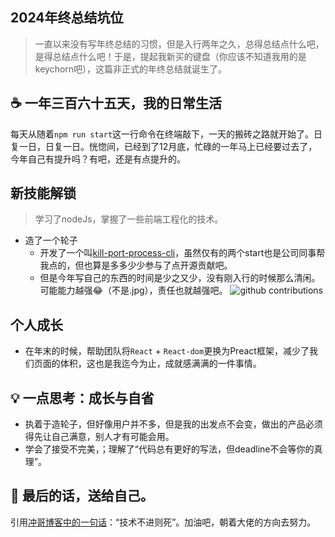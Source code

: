 ## 2024年终总结坑位

<!-- ![github contributions](/icons/github-contributions.png) -->
> 一直以来没有写年终总结的习惯，但是入行两年之久，总得总结点什么吧，是得总结点什么吧！于是，提起我新买的键盘（你应该不知道我用的是keychorn吧），这篇非正式的年终总结就诞生了。
## ☕ 一年三百六十五天，我的日常生活
每天从随着`npm run start`这一行命令在终端敲下，一天的搬砖之路就开始了。日复一日，日复一日。恍惚间，已经到了12月底，忙碌的一年马上已经要过去了，今年自己有提升吗？有吧，还是有点提升的。

## 新技能解锁
> 学习了nodeJs，掌握了一些前端工程化的技术。
- 造了一个轮子
    - 开发了一个叫[kill-port-process-cli](https://www.npmjs.com/package/kill-port-process-cli)，虽然仅有的两个start也是公司同事帮我点的，但也算是多多少少参与了点开源贡献吧。
    - 但是今年写自己的东西的时间是少之又少，没有刚入行的时候那么清闲。可能能力越强😂（不是.jpg），责任也就越强吧。
    ![github contributions](/icons/github-contributions.png)
## 个人成长
- 在年末的时候，帮助团队将`React` + `React-dom`更换为Preact框架，减少了我们页面的体积，这也是我迄今为止，成就感满满的一件事情。
## 💡 一点思考：成长与自省
- 执着于造轮子，但好像用户并不多，但是我的出发点不会变，做出的产品必须得先让自己满意，别人才有可能会用。
- 学会了接受不完美，；理解了“代码总有更好的写法，但deadline不会等你的真理”。
## 🎉 最后的话，送给自己。
引用[冲哥博客中的一句话](https://www.lovejavascript.com/)：“技术不进则死”。加油吧，朝着大佬的方向去努力。